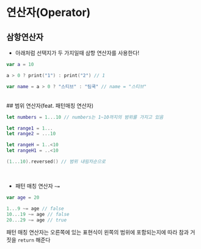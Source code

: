 # 연산자(Operator)

## 삼항연산자
- 아래처럼 선택지가 두 가지일때 삼항 연산자를 사용한다!

```swift
var a = 10

a > 0 ? print("1") : print("2") // 1

var name = a > 0 ? "스티브" : "팀쿡" // name = "스티브"
```
<br>
## 범위 연산자(feat. 패턴매칭 연산자)


```swift
let numbers = 1...10 // numbers는 1~10까지의 범위를 가지고 있음

let range1 = 1...
let range2 = ...10

let rangeH = 1..<10
let rangeH1 = ..<10

(1...10).reversed() // 범위 내림차순으로
```
<br>

- 패턴 매칭 연산자 `~=`

```swift
var age = 20

1...9 ~= age // false
10...19 ~= age // false
20...29 ~= age // true
```

패턴 매칭 연산자는 오른쪽에 있는 표현식이 왼쪽의 범위에 포함되는지에 따라 참과 거짓을 `return` 해준다